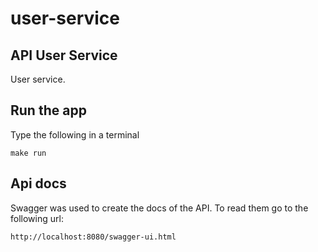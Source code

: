 # user-service

## API User Service

User service.

## Run the app

Type the following in a terminal

`make run`

## Api docs

Swagger was used to create the docs of the API. To read them go to the following url:

`http://localhost:8080/swagger-ui.html`
